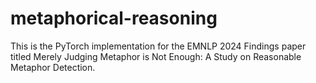 # metaphorical-reasoning

This is the PyTorch implementation for the EMNLP 2024 Findings paper titled Merely Judging Metaphor is Not Enough: A Study on Reasonable Metaphor Detection.
